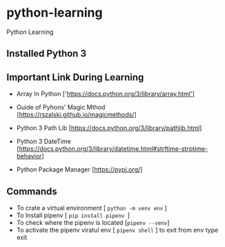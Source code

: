 # python-learning
Python Learning

## Installed Python 3

## Important Link During Learning
 - Array In Python ['https://docs.python.org/3/library/array.html']

 - Guide of Pyhons' Magic Mthod [https://rszalski.github.io/magicmethods/]
 - Python 3 Path Lib [https://docs.python.org/3/library/pathlib.html]
 - Python 3 DateTime [https://docs.python.org/3/library/datetime.html#strftime-strptime-behavior]
 - Python Package Manager [https://pypi.org/]

## Commands
 - To crate a virtual environment [ `python -m venv env` ]
 - To Install pipenv [ `pip install pipenv `]
 - To check where the pipenv is located [` pipenv --venv `]
 - To activate the pipenv viratul env [ ` pipenv shell ` ] to exit from env type exit